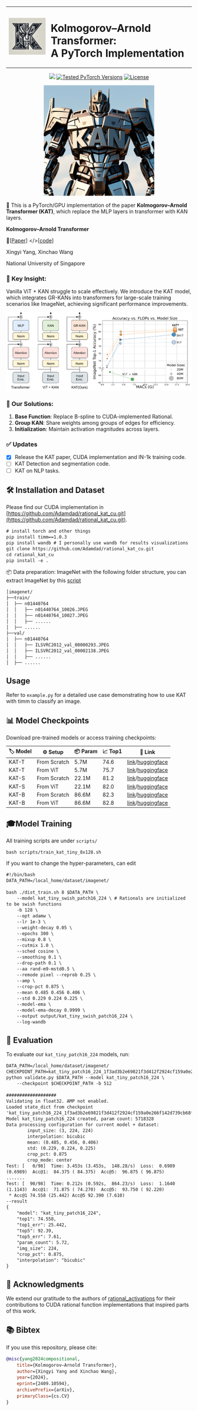 <div align="center">
  <table>
    <tr>
      <td><img src="assets/logo.webp" width="150"></td>
      <td><h1>Kolmogorov–Arnold Transformer: <br>A PyTorch Implementation</h1></td>
    </tr>
  </table>
</div>

<p align="center">
<a href="https://arxiv.org/abs/2409.10594" alt="arXiv">
    <img src="https://img.shields.io/badge/arXiv-2409.10594-b31b1b.svg?style=flat" /></a>
      <a href="https://pytorch.org/"><img src="https://img.shields.io/badge/PyTorch-1.x %20%7C%202.x-673ab7.svg" alt="Tested PyTorch Versions"></a>
  <a href="https://opensource.org/licenses/MIT"><img src="https://img.shields.io/badge/License-MIT-4caf50.svg" alt="License"></a>
</p>

<p align="center">
<img src="assets/KAT.png" width="300"> <br>
</p>

🎉 This is a PyTorch/GPU implementation of the paper **Kolmogorov–Arnold Transformer (KAT)**, which replace the MLP layers in transformer with KAN layers.

**Kolmogorov–Arnold Transformer**

 📝[[Paper](https://arxiv.org/abs/2407.06182)] </>[[code](https://github.com/Adamdad/kat)]

Xingyi Yang, Xinchao Wang

National University of Singapore

### 🔑 Key Insight:

Vanilla ViT + KAN struggle to scale effectively. We introduce the KAT model, which integrates GR-KANs into transformers for large-scale training scenarios like ImageNet, achieving significant performance improvements.

<p align="center">
<img src="assets/kat3-1.png"> <br>
</p>

### 🎯 Our Solutions:
1. **Base Function**: Replace B-spline to CUDA-implemented Rational.
2. **Group KAN**: Share weights among groups of edges for efficiency.
3. **Initialization**: Maintain activation magnitudes across layers.

### ✅ Updates
- [x] Release the KAT paper, CUDA implementation and IN-1k training code.
- [ ] KAT Detection and segmentation code.
- [ ] KAT on NLP tasks.

## 🛠️ Installation and Dataset
Please find our CUDA implementation in [https://github.com/Adamdad/rational_kat_cu.git](https://github.com/Adamdad/rational_kat_cu.git).
```shell
# install torch and other things
pip install timm==1.0.3
pip install wandb # I personally use wandb for results visualizations
git clone https://github.com/Adamdad/rational_kat_cu.git
cd rational_kat_cu
pip install -e .
```

📦 Data preparation: ImageNet with the following folder structure, you can extract ImageNet by this [script](https://gist.github.com/BIGBALLON/8a71d225eff18d88e469e6ea9b39cef4)

```
│imagenet/
├──train/
│  ├── n01440764
│  │   ├── n01440764_10026.JPEG
│  │   ├── n01440764_10027.JPEG
│  │   ├── ......
│  ├── ......
├──val/
│  ├── n01440764
│  │   ├── ILSVRC2012_val_00000293.JPEG
│  │   ├── ILSVRC2012_val_00002138.JPEG
│  │   ├── ......
│  ├── ......
```

## Usage

Refer to `example.py` for a detailed use case demonstrating how to use KAT with timm to classify an image.

## 📊 Model Checkpoints
Download pre-trained models or access training checkpoints:

|🏷️ Model |⚙️ Setup |📦 Param| 📈 Top1 |🔗 Link|
| ---|---|---| ---|---|
|KAT-T| From Scratch|5.7M | 74.6| [link](https://github.com/Adamdad/kat/releases/download/checkpoint/kat_small_patch16_224_32487885cf13d2c14e461c9016fac8ad43f7c769171f132530941e930aeb5fe2.pth)/[huggingface](https://huggingface.co/adamdad/kat_tiny_patch16_224)
|KAT-T | From ViT | 5.7M | 75.7| [link](https://github.com/Adamdad/kat/releases/download/checkpoint/kat_tiny_patch16_224-finetune_64f124d003803e4a7e1aba1ba23500ace359b544e8a5f0110993f25052e402fb.pth)/[huggingface](https://huggingface.co/adamdad/kat_tiny_patch16_224.vitft)
|KAT-S| From Scratch| 22.1M | 81.2| [link](https://github.com/Adamdad/kat/releases/download/checkpoint/kat_tiny_patch16_224_1f3ad3b2e69821f3d412f2924cf159a0e266f142d739cb68f68f796f5a0fe289.pth)/[huggingface](https://huggingface.co/adamdad/kat_small_patch16_224)
|KAT-S | From ViT |22.1M | 82.0| [link](https://github.com/Adamdad/kat/releases/download/checkpoint/kat_small_patch_224-finetune_3ae087a4c28e2993468eb377d5151350c52c80b2a70cc48ceec63d1328ba58e0.pth)/[huggingface](https://huggingface.co/adamdad/kat_small_patch16_224.vitft)
| KAT-B| From Scratch |86.6M| 82.3 | [link](https://github.com/Adamdad/kat/releases/download/checkpoint/kat_base_patch16_224_abff874d925d756d15cde97303f772a3460ddbd44b9c53fb9ce5cf15be230fb6.pth)/[huggingface](https://huggingface.co/adamdad/kat_base_patch16_224)
|  KAT-B | From ViT |86.6M| 82.8 | [link](https://huggingface.co/adamdad/kat_pretained/resolve/main/kat_base_patch16_224-finetune_440bf1ead9dd8ecab642078cfb60ae542f1fa33ca65517260501e02c011e38f2.pth)/[huggingface](https://huggingface.co/adamdad/kat_base_patch16_224.vitft)|

## 🎓Model Training

All training scripts are under `scripts/`
```shell
bash scripts/train_kat_tiny_8x128.sh
```

If you want to change the hyper-parameters, can edit
```shell
#!/bin/bash
DATA_PATH=/local_home/dataset/imagenet/

bash ./dist_train.sh 8 $DATA_PATH \
    --model kat_tiny_swish_patch16_224 \ # Rationals are initialized to be swish functions 
    -b 128 \
    --opt adamw \
    --lr 1e-3 \
    --weight-decay 0.05 \
    --epochs 300 \
    --mixup 0.8 \
    --cutmix 1.0 \
    --sched cosine \
    --smoothing 0.1 \
    --drop-path 0.1 \
    --aa rand-m9-mstd0.5 \
    --remode pixel --reprob 0.25 \
    --amp \
    --crop-pct 0.875 \
    --mean 0.485 0.456 0.406 \
    --std 0.229 0.224 0.225 \
    --model-ema \
    --model-ema-decay 0.9999 \
    --output output/kat_tiny_swish_patch16_224 \
    --log-wandb
```

## 🧪 Evaluation
To evaluate our `kat_tiny_patch16_224` models, run:

```shell
DATA_PATH=/local_home/dataset/imagenet/
CHECKPOINT_PATH=kat_tiny_patch16_224_1f3ad3b2e69821f3d412f2924cf159a0e266f142d739cb68f68f796f5a0fe289.pth
python validate.py $DATA_PATH --model kat_tiny_patch16_224 \
    --checkpoint $CHECKPOINT_PATH -b 512

###################
Validating in float32. AMP not enabled.
Loaded state_dict from checkpoint 'kat_tiny_patch16_224_1f3ad3b2e69821f3d412f2924cf159a0e266f142d739cb68f68f796f5a0fe289.pth'
Model kat_tiny_patch16_224 created, param count: 5718328
Data processing configuration for current model + dataset:
        input_size: (3, 224, 224)
        interpolation: bicubic
        mean: (0.485, 0.456, 0.406)
        std: (0.229, 0.224, 0.225)
        crop_pct: 0.875
        crop_mode: center
Test: [   0/98]  Time: 3.453s (3.453s,  148.28/s)  Loss:  0.6989 (0.6989)  Acc@1:  84.375 ( 84.375)  Acc@5:  96.875 ( 96.875)
.......
Test: [  90/98]  Time: 0.212s (0.592s,  864.23/s)  Loss:  1.1640 (1.1143)  Acc@1:  71.875 ( 74.270)  Acc@5:  93.750 ( 92.220)
 * Acc@1 74.558 (25.442) Acc@5 92.390 (7.610)
--result
{
    "model": "kat_tiny_patch16_224",
    "top1": 74.558,
    "top1_err": 25.442,
    "top5": 92.39,
    "top5_err": 7.61,
    "param_count": 5.72,
    "img_size": 224,
    "crop_pct": 0.875,
    "interpolation": "bicubic"
}
```


## 🙏 Acknowledgments
We extend our gratitude to the authors of [rational_activations](https://github.com/ml-research/rational_activations) for their contributions to CUDA rational function implementations that inspired parts of this work.

## 📚 Bibtex
If you use this repository, please cite:
```bibtex
@misc{yang2024compositional,
    title={Kolmogorov–Arnold Transformer},
    author={Xingyi Yang and Xinchao Wang},
    year={2024},
    eprint={2409.10594},
    archivePrefix={arXiv},
    primaryClass={cs.CV}
}
```